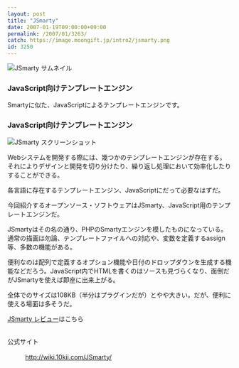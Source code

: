 ```yaml
---
layout: post
title: "JSmarty"
date: 2007-01-19T09:00:00+09:00
permalink: /2007/01/3263/
catch: https://image.moongift.jp/intro2/jsmarty.png
id: 3250
---
```

 ![JSmarty サムネイル](https://image.moongift.jp/intro2/jsmarty.t.png "JSmarty サムネイル")
  

### JavaScript向けテンプレートエンジン
  
Smartyに似た、JavaScriptによるテンプレートエンジンです。  
<!--more-->  

### JavaScript向けテンプレートエンジン
  

![JSmarty スクリーンショット](https://image.moongift.jp/intro2/jsmarty.png "JSmarty スクリーンショット")

  

Webシステムを開発する際には、幾つかのテンプレートエンジンが存在する。それによりデザインと開発を切り分けたり、繰り返し処理において効率化したりすることができる。

  

各言語に存在するテンプレートエンジン、JavaScriptにだって必要なはずだ。

  

今回紹介するオープンソース・ソフトウェアはJSmarty、JavaScript用のテンプレートエンジンだ。

  

JSmartyはその名の通り、PHPのSmartyエンジンを模したものになっている。通常の描画は勿論、テンプレートファイルへの対応や、変数を定義するassign等、多数の機能がある。

  

便利なのは配列で定義するオプション機能や日付のドロップダウンを生成する機能などだろう。JavaScript内でHTMLを書くのはソースも見づらくなり、面倒だがJSmartyを使えば即座に出来上がる。

  

全体でのサイズは108KB（半分はプラグインだが）とやや大きい。だが、便利に使える場面は多そうだ。

  

[JSmarty レビュー](http://oss.moongift.jp/review/i-3272.html)はこちら

  
<dl>
<br><dt>公式サイト</dt>
<br><dd><a href="http://wiki.10kii.com/JSmarty/" target="_blank">http://wiki.10kii.com/JSmarty/</a></dd>
<br>
</dl>